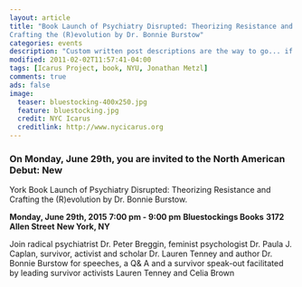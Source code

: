 ```yaml
---
layout: article
title: "Book Launch of Psychiatry Disrupted: Theorizing Resistance and
Crafting the (R)evolution by Dr. Bonnie Burstow"
categories: events
description: "Custom written post descriptions are the way to go... if you're not lazy."
modified: 2011-02-02T11:57:41-04:00
tags: [Icarus Project, book, NYU, Jonathan Metzl]
comments: true
ads: false
image:
  teaser: bluestocking-400x250.jpg
  feature: bluestocking.jpg
  credit: NYC Icarus
  creditlink: http://www.nycicarus.org
---
```

### On Monday, June 29th, you are invited to the North American Debut: New
York Book Launch of Psychiatry Disrupted: Theorizing Resistance and
Crafting the (R)evolution by Dr. Bonnie Burstow.

**Monday, June 29th, 2015**
**7:00 pm - 9:00 pm**
**Bluestockings Books**
**3172 Allen Street**
**New York, NY**

Join radical psychiatrist Dr. Peter Breggin, feminist psychologist Dr.
Paula J. Caplan, survivor, activist and scholar Dr. Lauren Tenney and
author Dr. Bonnie Burstow for speeches, a Q& A and a survivor
speak-out facilitated by leading survivor activists Lauren Tenney and
Celia Brown


